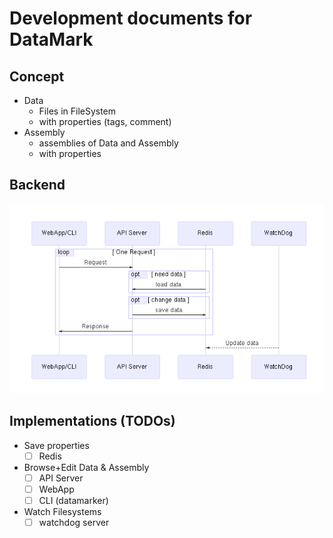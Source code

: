 Development documents for DataMark
===================================

Concept
--------

- Data
  - Files in FileSystem
  - with properties (tags, comment)
- Assembly
  - assemblies of Data and Assembly
  - with properties

Backend
--------
![Use Case](./flow.mmd.png)

Implementations (TODOs)
------------------------

- Save properties
  - [ ] Redis
- Browse+Edit Data & Assembly
  - [ ] API Server
  - [ ] WebApp
  - [ ] CLI (datamarker)
- Watch Filesystems
  - [ ] watchdog server
